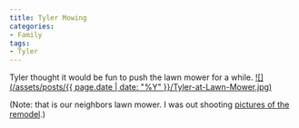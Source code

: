 ```yaml
---
title: Tyler Mowing
categories:
- Family
tags:
- Tyler
---
```


Tyler thought it would be fun to push the lawn mower for a while.
[![](/assets/posts/{{ page.date | date: "%Y" }}/Tyler-at-Lawn-Mower.jpg)](http://thingelstad.com/s/tyler-mowing/tyler-at-lawn-mower/img)

(Note: that is our neighbors lawn mower. I was out shooting [pictures of the remodel](/thingelstad/remodel-update-week-3).)
